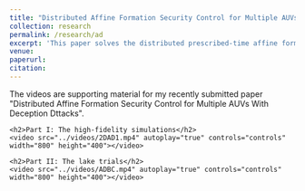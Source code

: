 ```yaml
---
title: "Distributed Affine Formation Security Control for Multiple AUVs With Deception Dttacks"
collection: research
permalink: /research/ad
excerpt: 'This paper solves the distributed prescribed-time affine formation security control problem for multiple autonomous underwater vehicles under deception attacks.'
venue:
paperurl:
citation:
---
```



<html lang="en">
<head>
    <meta charset="UTF-8">
    <meta name="viewport" content="width=device-width, initial-scale=1.0">
    <title>Supporting Material</title>
</head>
<body>
    <p>The videos are supporting material for my recently submitted paper "Distributed Affine Formation Security Control for Multiple AUVs With Deception Dttacks".</p>
    
    <h2>Part I: The high-fidelity simulations</h2>
    <video src="../videos/2DAD1.mp4" autoplay="true" controls="controls" width="800" height="400"></video>

    <h2>Part II: The lake trials</h2>
    <video src="../videos/ADBC.mp4" autoplay="true" controls="controls" width="800" height="400"></video>

</body>
</html>
